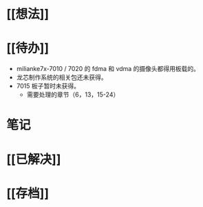 # [[想法]]

# [[待办]]
- milianke7x-7010 / 7020 的 fdma 和 vdma 的摄像头都得用板载的。
- 龙芯制作系统的相关包还未获得。
- 7015 板子暂时未获得。
	- 需要处理的章节（6，13，15-24）
# 笔记

# [[已解决]]

# [[存档]]